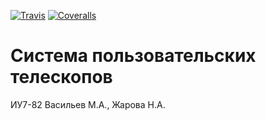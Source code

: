 [![Travis][build-badge]][build]
[![Coveralls][coveralls-badge]][coveralls]

# Система пользовательских телескопов

ИУ7-82 Васильев М.А., Жарова Н.А.

[build-badge]: https://img.shields.io/travis/Max-o-Nat/Telescopes/master.png?style=flat-square
[build]: https://travis-ci.com/Max-o-Nat/Telescopes

[coveralls-badge]: https://img.shields.io/coveralls/Max-o-Nat/Telescopes/master.png?style=flat-square
[coveralls]: https://coveralls.io/github/Max-o-Nat/Telescopes